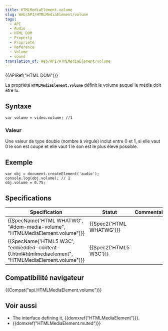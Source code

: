 ```yaml
---
title: HTMLMediaElement.volume
slug: Web/API/HTMLMediaElement/volume
tags:
  - API
  - Audio
  - HTML DOM
  - Property
  - Propriété
  - Reference
  - Volume
  - sound
translation_of: Web/API/HTMLMediaElement/volume
---
```

{{APIRef("HTML DOM")}}

La propriété **`HTMLMediaElement.volume`** définit le volume auquel le média doit être lu.

## Syntaxe

    var volume ​= video.volume; //1

### Valeur

Une valeur de type double (nombre à virgule) inclut entre 0 et 1, si elle vaut 0 le son est coupé et elle vaut 1 le son est le plus élevé possible.

## Exemple

    var obj = document.createElement('audio');
    console.log(obj.volume); // 1
    obj.volume = 0.75;

## Specifications

| Specification                                                                                                                    | Statut                           | Commentaire |
| -------------------------------------------------------------------------------------------------------------------------------- | -------------------------------- | ----------- |
| {{SpecName('HTML WHATWG', "#dom-media-volume", "HTMLMediaElement.volume")}}                             | {{Spec2('HTML WHATWG')}} |             |
| {{SpecName('HTML5 W3C', "embedded-content-0.html#htmlmediaelement", "HTMLMediaElement.volume")}} | {{Spec2('HTML5 W3C')}}     |             |

## Compatibilité navigateur

{{Compat("api.HTMLMediaElement.volume")}}

## Voir aussi

- The interface defining it, {{domxref("HTMLMediaElement")}}.
- {{domxref("HTMLMediaElement.muted")}}
